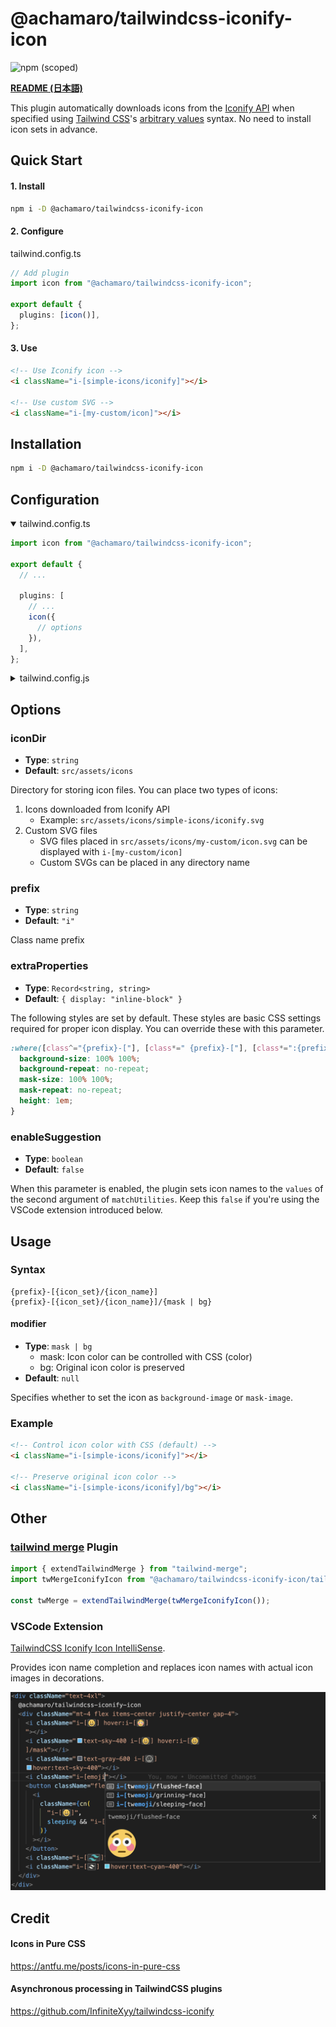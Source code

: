 # @achamaro/tailwindcss-iconify-icon

![npm (scoped)](https://img.shields.io/npm/v/@achamaro/tailwindcss-iconify-icon)

[Tailwind CSS]: https://tailwindcss.com/
[arbitrary values]: https://tailwindcss.com/docs/adding-custom-styles#using-arbitrary-values
[Iconify API]: https://iconify.design/docs/api/
[tailwind merge]: https://github.com/dcastil/tailwind-merge

[**README (日本語)**](README_ja.md)

This plugin automatically downloads icons from the [Iconify API] when specified using [Tailwind CSS]'s [arbitrary values] syntax. No need to install icon sets in advance.

## Quick Start

#### 1. Install

```sh
npm i -D @achamaro/tailwindcss-iconify-icon
```

#### 2. Configure

tailwind.config.ts

```typescript
// Add plugin
import icon from "@achamaro/tailwindcss-iconify-icon";

export default {
  plugins: [icon()],
};
```

#### 3. Use

```html
<!-- Use Iconify icon -->
<i className="i-[simple-icons/iconify]"></i>

<!-- Use custom SVG -->
<i className="i-[my-custom/icon]"></i>
```

## Installation

```sh
npm i -D @achamaro/tailwindcss-iconify-icon
```

## Configuration

<details open>
<summary>tailwind.config.ts</summary>

```typescript
import icon from "@achamaro/tailwindcss-iconify-icon";

export default {
  // ...

  plugins: [
    // ...
    icon({
      // options
    }),
  ],
};
```

</details>

<details>
<summary>tailwind.config.js</summary>

```javascript
/** @type {import('tailwindcss').Config} */
module.exports = {
  // ...

  plugins: [
    // ...
    require("@achamaro/tailwindcss-iconify-icon")(),
  ],
};
```

</details>

## Options

### iconDir

- **Type**: `string`
- **Default**: `src/assets/icons`

Directory for storing icon files. You can place two types of icons:

1. Icons downloaded from Iconify API
   - Example: `src/assets/icons/simple-icons/iconify.svg`
2. Custom SVG files
   - SVG files placed in `src/assets/icons/my-custom/icon.svg` can be displayed with `i-[my-custom/icon]`
   - Custom SVGs can be placed in any directory name

### prefix

- **Type**: `string`
- **Default**: `"i"`

Class name prefix

### extraProperties

- **Type**: `Record<string, string>`
- **Default**: `{ display: "inline-block" }`

The following styles are set by default.
These styles are basic CSS settings required for proper icon display.
You can override these with this parameter.

```css
:where([class^="{prefix}-["], [class*=" {prefix}-["], [class*=":{prefix}-["]) {
  background-size: 100% 100%;
  background-repeat: no-repeat;
  mask-size: 100% 100%;
  mask-repeat: no-repeat;
  height: 1em;
}
```

### enableSuggestion

- **Type**: `boolean`
- **Default**: `false`

When this parameter is enabled, the plugin sets icon names to the `values` of the second argument of `matchUtilities`.
Keep this `false` if you're using the VSCode extension introduced below.

## Usage

### Syntax

```
{prefix}-[{icon_set}/{icon_name}]
{prefix}-[{icon_set}/{icon_name}]/{mask | bg}
```

#### modifier

- **Type**: `mask | bg`
  - mask: Icon color can be controlled with CSS (color)
  - bg: Original icon color is preserved
- **Default**: `null`

Specifies whether to set the icon as `background-image` or `mask-image`.

### Example

```html
<!-- Control icon color with CSS (default) -->
<i className="i-[simple-icons/iconify]"></i>

<!-- Preserve original icon color -->
<i className="i-[simple-icons/iconify]/bg"></i>
```

## Other

### [tailwind merge] Plugin

```typescript
import { extendTailwindMerge } from "tailwind-merge";
import twMergeIconifyIcon from "@achamaro/tailwindcss-iconify-icon/tailwind-merge-plugin";

const twMerge = extendTailwindMerge(twMergeIconifyIcon());
```

### VSCode Extension

[TailwindCSS Iconify Icon IntelliSense](https://marketplace.visualstudio.com/items?itemName=achamaro.tailwindcss-iconify-icon-intellisense).

Provides icon name completion and replaces icon names with actual icon images in decorations.

![tailwindcss-iconify-icon-intellisense](tailwindcss-iconify-icon-intellisense.png)

## Credit

#### Icons in Pure CSS

https://antfu.me/posts/icons-in-pure-css

#### Asynchronous processing in TailwindCSS plugins

https://github.com/InfiniteXyy/tailwindcss-iconify
